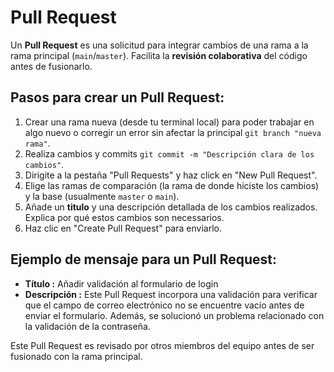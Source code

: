 # **Pull Request**

Un **Pull Request** es una solicitud para integrar cambios de una rama a la rama principal (`main`/`master`). Facilita la **revisión colaborativa** del código antes de fusionarlo.

## **Pasos para crear un Pull Request:**

1.  Crear una rama nueva (desde tu terminal local) para poder trabajar en algo nuevo o corregir un error sin afectar la principal `git branch "nueva rama"`.
2.  Realiza cambios y commits `git commit -m "Descripción clara de los cambios"`.
3.  Dirigite a la pestaña "Pull Requests" y haz click en "New Pull Request".
4.  Elige las ramas de comparación (la rama de donde hiciste los cambios) y la base (usualmente `master` o `main`).
5.  Añade un **titulo** y una descripción detallada de los cambios realizados. Explica por qué estos cambios son necessarios.
6. Haz clic en "Create Pull Request" para enviarlo.

## **Ejemplo de mensaje para un Pull Request:**

- **Título :** Añadir validación al formulario de login
- **Descripción :** Este Pull Request incorpora una validación para verificar que el campo de correo electrónico no se encuentre vacío antes de enviar el formulario. Además, se solucionó un problema relacionado con la validación de la contraseña.

Este Pull Request es revisado por otros miembros del equipo antes de ser fusionado con la rama principal.

